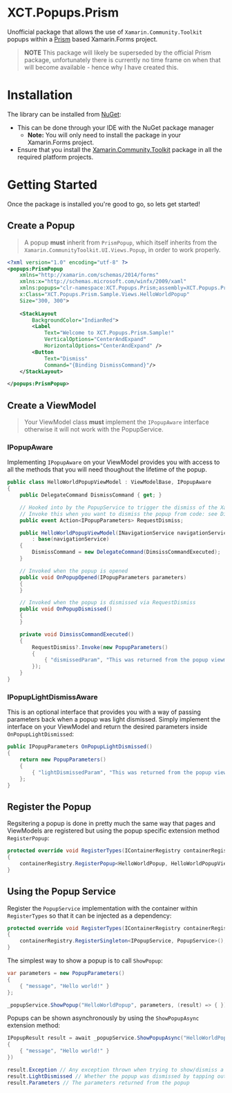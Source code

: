 # XCT.Popups.Prism

Unofficial package that allows the use of `Xamarin.Community.Toolkit` popups within a [Prism](https://prismlibrary.com/) based Xamarin.Forms project.

> **NOTE** This package will likely be superseded by the official Prism package, unfortunately there is currently no time frame on when that will become available - hence why I have created this.

# Installation

The library can be installed from [NuGet](https://www.nuget.org/packages/XCT.Popups.Prism/):

- This can be done through your IDE with the NuGet package manager
  - **Note:** You will only need to install the package in your Xamarin.Forms project.
- Ensure that you install the [Xamarin.Community.Toolkit](https://github.com/xamarin/XamarinCommunityToolkit) package in all the required platform projects.

# Getting Started

Once the package is installed you're good to go, so lets get started!

## Create a Popup

> A popup **must** inherit from `PrismPopup`, which itself inherits from the `Xamarin.CommunityToolkit.UI.Views.Popup`, in order to work properly.

```xml
<?xml version="1.0" encoding="utf-8" ?>
<popups:PrismPopup
    xmlns="http://xamarin.com/schemas/2014/forms"
    xmlns:x="http://schemas.microsoft.com/winfx/2009/xaml"
    xmlns:popups="clr-namespace:XCT.Popups.Prism;assembly=XCT.Popups.Prism"
    x:Class="XCT.Popups.Prism.Sample.Views.HelloWorldPopup"
    Size="300, 300">
    
    <StackLayout
        BackgroundColor="IndianRed">
        <Label
            Text="Welcome to XCT.Popups.Prism.Sample!"
            VerticalOptions="CenterAndExpand" 
            HorizontalOptions="CenterAndExpand" />
        <Button
            Text="Dismiss"
            Command="{Binding DismissCommand}"/>
    </StackLayout>

</popups:PrismPopup>
```

## Create a ViewModel

> Your ViewModel class **must** implement the `IPopupAware` interface otherwise it will not work with the PopupService.

### IPopupAware

Implementing `IPopupAware` on your ViewModel provides you with access to all the methods that you will need thoughout the lifetime of the popup.

```csharp
public class HelloWorldPopupViewModel : ViewModelBase, IPopupAware
{
    public DelegateCommand DismissCommand { get; }

    // Hooked into by the PopupService to trigger the dismiss of the Xamarin.Community.Toolky popup.
    // Invoke this when you want to dismiss the popup from code: see DimsissCommandExecuted below.
    public event Action<IPopupParameters> RequestDismiss;

    public HelloWorldPopupViewModel(INavigationService navigationService)
        : base(navigationService)
    {
        DismissCommand = new DelegateCommand(DimsissCommandExecuted);
    }

    // Invoked when the popup is opened
    public void OnPopupOpened(IPopupParameters parameters)
    {
    }

    // Invoked when the popup is dismissed via RequestDismiss
    public void OnPopupDismissed()
    {
    }

    private void DimsissCommandExecuted()
    {
        RequestDismiss?.Invoke(new PopupParameters()
        {
            { "dismissedParam", "This was returned from the popup viewmodel" }
        });
    }
}
```

### IPopupLightDismissAware

This is an optional interface that provides you with a way of passing parameters back when a popup was light dismissed. Simply implement the interface on your ViewModel and return the desired parameters inside `OnPopupLightDismissed`:

```csharp
public IPopupParameters OnPopupLightDismissed()
{
    return new PopupParameters()
    {
        { "lightDismissedParam", "This was returned from the popup viewmodel when it was light dismissed" }
    };
}
```

## Register the Popup

Regsitering a popup is done in pretty much the same way that pages and ViewModels are registered but using the popup specific extension method `RegisterPopup`:

```csharp
protected override void RegisterTypes(IContainerRegistry containerRegistry)
{
    containerRegistry.RegisterPopup<HelloWorldPopup, HelloWorldPopupViewModel>();
}
```

## Using the Popup Service

Register the `PopupService` implementation with the container within `RegisterTypes` so that it can be injected as a dependency:

```csharp
protected override void RegisterTypes(IContainerRegistry containerRegistry)
{
    containerRegistry.RegisterSingleton<IPopupService, PopupService>();
}
```

The simplest way to show a popup is to call `ShowPopup`:

```csharp
var parameters = new PopupParameters()
{
    { "message", "Hello world!" }
};

_popupService.ShowPopup("HelloWorldPopup", parameters, (result) => { }); // Callback can be null
```

Popups can be shown asynchronously by using the `ShowPopupAsync` extension method:

```csharp
IPopupResult result = await _popupService.ShowPopupAsync("HelloWorldPopup", new PopupParameters()
{
    { "message", "Hello world!" }
})

result.Exception // Any exception thrown when trying to show/dismiss a popup
result.LightDismissed // Whether the popup was dismissed by tapping outside the popup or not
result.Parameters // The parameters returned from the popup
```
